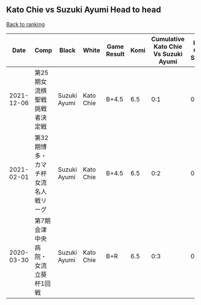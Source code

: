 ## Kato Chie vs Suzuki Ayumi Head to head

[Back to ranking](../../index.md)




| **Date** | **Comp** | **Black** | **White** | **Game Result** | **Komi** | **Cumulative Kato Chie Vs Suzuki Ayumi** | **Kato Chie Streak** | **Suzuki Ayumi Streak** | 
| --- | --- | --- | --- | --- | --- | --- | --- | --- |
| 2021-12-06 | 第25期女流棋聖戦挑戦者決定戦 | Suzuki Ayumi | Kato Chie | B+4.5 | 6.5 | 0:1 | 0 | 1 | 
| 2021-02-01 | 第32期博多・カマチ杯女流名人戦リーグ  | Suzuki Ayumi | Kato Chie | B+4.5 | 6.5 | 0:2 | 0 | 2 | 
| 2020-03-30 | 第7期会津中央病院・女流立葵杯1回戦 | Suzuki Ayumi | Kato Chie | B+R | 6.5 | 0:3 | 0 | 3 |





